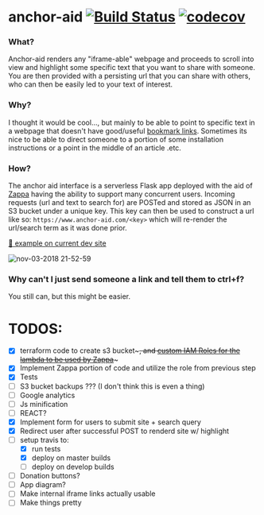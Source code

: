 # anchor-aid [![Build Status](https://travis-ci.com/scottx611x/anchor-aid.svg?token=EkzyvwdZ2jcY78ErmS88&branch=master)](https://travis-ci.com/scottx611x/anchor-aid) [![codecov](https://codecov.io/gh/scottx611x/anchor-aid/branch/master/graph/badge.svg?token=yMq2cuLWGH)](https://codecov.io/gh/scottx611x/anchor-aid)

### What?
Anchor-aid renders any "iframe-able" webpage and proceeds to scroll into view and highlight some specific text that you want to share with someone. You are then provided with a persisting url that you can share with others, who can then be easily led to your text of interest.

### Why?
I thought it would be cool..., but mainly to be able to point to specific text in a webpage that doesn't have good/useful [bookmark links](https://www.w3schools.com/tags/att_a_name.asp). Sometimes its nice to be able to direct someone to a portion of some installation instructions or a point in the middle of an article .etc.

### How?
The anchor aid interface is a serverless Flask app deployed with the aid of [Zappa](https://github.com/Miserlou/Zappa) having the ability to support many concurrent users. Incoming requests (url and text to search for) are POSTed and stored as JSON in an S3 bucket under a unique key. This key can then be used to construct a url like so: `https://www.anchor-aid.com/<key>` which will re-render the url/search term as it was done prior. 

[🐶 example on current dev site](https://lc00m8pxxf.execute-api.us-east-1.amazonaws.com/dev/b88ce0ce-f2d0-48be-8b29-9fc1a4360faa)

![nov-03-2018 21-52-59](https://user-images.githubusercontent.com/5629547/47959126-dd040100-dfb2-11e8-9c4c-e2cc6da8b8dd.gif)

### Why can't I just send someone a link and tell them to ctrl+f?
You still can, but this might be easier.

# TODOS:
- [x] terraform code to create s3 bucket~~~, and [custom IAM Roles for the lambda to be used by Zappa](https://github.com/Miserlou/Zappa#using-custom-aws-iam-roles-and-policies)~~~
- [x] Implement Zappa portion of code and utilize the role from previous step
- [x] Tests
- [ ] S3 bucket backups ??? (I don't think this is even a thing)
- [ ] Google analytics
- [ ] Js minification
- [ ] REACT?
- [x] Implement form for users to submit site + search query
- [x] Redirect user after successful POST to renderd site w/ highlight
- [ ] setup travis to:
  - [x] run tests
  - [x] deploy on master builds
  - [ ] deploy on develop builds
- [ ] Donation buttons?
- [ ] App diagram?
- [ ] Make internal iframe links actually usable
- [ ] Make things pretty
